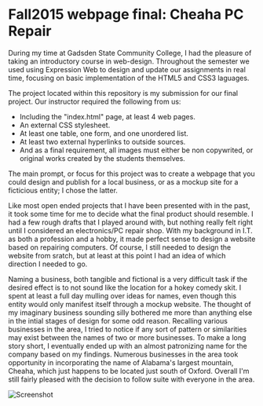 # Fall2015 webpage final: Cheaha PC Repair

During my time at Gadsden State Community College, I had the pleasure of taking an introductory course in web-design. Throughout the semester we used using Expression Web to design and update our assignments in real time, focusing on basic implementation of the HTML5 and CSS3 laguages.

The project located within this repository is my submission for our final project. Our instructor required the following from us:
- Including the "index.html" page, at least 4 web pages.
- An external CSS stylesheet.
- At least one table, one form, and one unordered list.
- At least two external hyperlinks to outside sources.
- And as a final requirement, all images must either be non copywrited, or original works created by the students themselves.

The main prompt, or focus for this project was to create a webpage that you could design and publish for a local business, or as a mockup site for a ficticious entity; I chose the latter.

Like most open ended projects that I have been presented with in the past, it took some time for me to decide what the final product should resemble. I had a few rough drafts that I played around with, but nothing really felt right until I considered an electronics/PC repair shop. With my background in I.T. as both a profession and a hobby, it made perfect sense to design a website based on repairing computers. Of course, I still needed to design the website from sratch, but at least at this point I had an idea of which direction I needed to go.

Naming a business, both tangible and fictional is a very difficult task if the desired effect is to not sound like the location for a hokey comedy skit. I spent at least a full day mulling over ideas for names, even though this entity would only manifest itself through a mockup website. The thought of my imaginary business sounding silly bothered me more than anything else in the intial stages of design for some odd reason. Recalling various businesses in the area, I tried to notice if any sort of pattern or similarities may exist between the names of two or more businesses. To make a long story short, I eventually ended up with an almost patronizing name for the company based on my findings. Numerous businesses in the area took opportunity in incorporating the name of Alabama's largest mountain, Cheaha, which just happens to be located just south of Oxford. Overall I'm still fairly pleased with the decision to follow suite with everyone in the area.




![Screenshot](https://raw.githubusercontent.com/coltontsmith/Fall2015_WebpageFinal-Cheaha_PC_Repair/master/Index.PNG)
